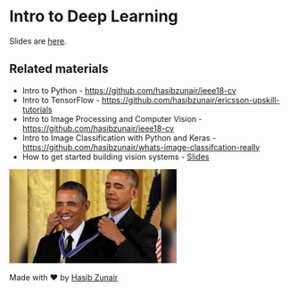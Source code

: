 # Intro to Deep Learning

Slides are [here](https://docs.google.com/presentation/d/12g8xcVWzFciWhhDCNo6SHZxYXJlZVoHtz2Bb2U_2WBE/edit?usp=sharing).

## Related materials
* Intro to Python - https://github.com/hasibzunair/ieee18-cv
* Intro to TensorFlow - https://github.com/hasibzunair/ericsson-upskill-tutorials
* Intro to Image Processing and Computer Vision - https://github.com/hasibzunair/ieee18-cv
* Intro to Image Classification with Python and Keras - https://github.com/hasibzunair/whats-image-classifcation-really
* How to get started building vision systems - [Slides](https://docs.google.com/presentation/d/1qv7Lww9C9xgydvIYxzPBvugvEHsWnYYLyblXuP1HcPc/edit?usp=sharing)

<img src="./media/meme.jpeg" width="300">

Made with ❤️ by [Hasib Zunair](https://hasibzunair.github.io/)
